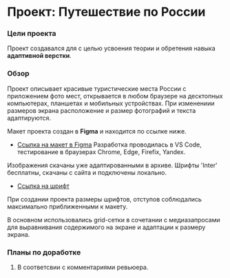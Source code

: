 # Проект: Путешествие по России

### Цели проекта

Проект создавался для с целью усвоения теории и обретения навыка **адаптивной верстки**.

### Обзор

Проект описывает красивые туристические места России с приложением фото мест, открывается в любом браузере на десктопных компьютерах, планшетах и мобильных устройствах.
При изменениии размеров экрана расположение и размер фотографий и текста адаптируются.

Макет проекта создан в **Figma** и находится по ссылке ниже.
* [Ссылка на макет в Figma](https://www.figma.com/file/5S2WSbEFL6awjVWJ0NWL8Q/Sprint-3_-Russia-_-desktop-mobile?node-id=28503%3A0)
Разработка проводилась в VS Code, тестирование в браузерах Chrome, Edge, Firefix, Yandex.

Изображения скачаны уже адаптированными в архиве.
Шрифты 'Inter' бесплатны, скачаны с сайта и подключены локально.
* [Ссылка на шрифт](https://rsms.me/inter/)

При создании проекта размеры шрифтов, отступов соблюдались максимально приближенными к макету.

В основном использовались grid-сетки в сочетании с медиазапросами для выравнивания содержимого на экране и адаптации к размеру экрана.

### Планы по доработке
1. В соответсвии с комментариями ревьюера.